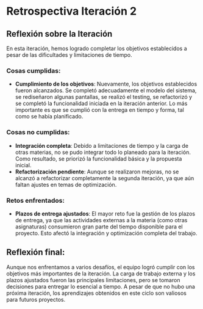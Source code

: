 # Retrospectiva Iteración 2

## Reflexión sobre la Iteración

En esta iteración, hemos logrado completar los objetivos establecidos a pesar de las dificultades y limitaciones de tiempo.

### Cosas cumplidas:
- **Cumplimiento de los objetivos**: Nuevamente, los objetivos establecidos fueron alcanzados. Se completó adecuadamente el modelo del sistema, se rediseñaron algunas pantallas, se realizó el testing, se refactorizó y se completó la funcionalidad iniciada en la iteración anterior. Lo más importante es que se cumplió con la entrega en tiempo y forma, tal como se había planificado.

### Cosas no cumplidas:
- **Integración completa**: Debido a limitaciones de tiempo y la carga de otras materias, no se pudo integrar todo lo planeado para la iteración. Como resultado, se priorizó la funcionalidad básica y la propuesta inicial.
- **Refactorización pendiente**: Aunque se realizaron mejoras, no se alcanzó a refactorizar completamente la segunda iteración, ya que aún faltan ajustes en temas de optimización.

### Retos enfrentados:
- **Plazos de entrega ajustados**: El mayor reto fue la gestión de los plazos de entrega, ya que las actividades externas a la materia (como otras asignaturas) consumieron gran parte del tiempo disponible para el proyecto. Esto afectó la integración y optimización completa del trabajo.

## Reflexión final:
Aunque nos enfrentamos a varios desafíos, el equipo logró cumplir con los objetivos más importantes de la iteración. La carga de trabajo externa y los plazos ajustados fueron las principales limitaciones, pero se tomaron decisiones para entregar lo esencial a tiempo. A pesar de que no hubo una próxima iteración, los aprendizajes obtenidos en este ciclo son valiosos para futuros proyectos.

